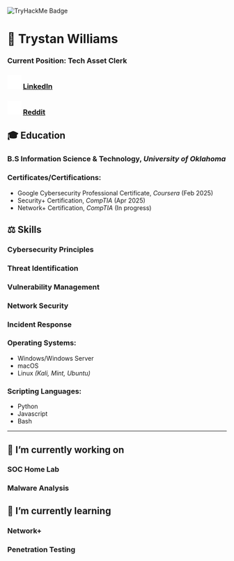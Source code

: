 ![TryHackMe Badge](https://tryhackme-badges.s3.amazonaws.com/TrystanW02.png)

# 👤 Trystan Williams
### Current Position: Tech Asset Clerk

### ![LinkedIn Logo](https://github.com/CLorant/readme-social-icons/blob/main/small/light/linkedin.svg) [LinkedIn](https://www.linkedin.com/in/trystan-williams-914228225/)
### ![Reddit Logo](https://github.com/CLorant/readme-social-icons/blob/main/small/light/reddit.svg) [Reddit](https://www.reddit.com/user/TrystanW02/)


## 🎓 Education
### B.S Information Science & Technology, *University of Oklahoma*
### Certificates/Certifications:
- Google Cybersecurity Professional Certificate, *Coursera* (Feb 2025)
- Security+ Certification, *CompTIA* (Apr 2025)
- Network+ Certification, *CompTIA* (In progress)

## ⚖️ Skills
### Cybersecurity Principles
### Threat Identification
### Vulnerability Management
### Network Security
### Incident Response
### Operating Systems:
- Windows/Windows Server
- macOS
- Linux *(Kali, Mint, Ubuntu)*
### Scripting Languages:
- Python
- Javascript
- Bash

***

## 🔭 I’m currently working on
### SOC Home Lab
### Malware Analysis

## 🌱 I’m currently learning
### Network+
### Penetration Testing


